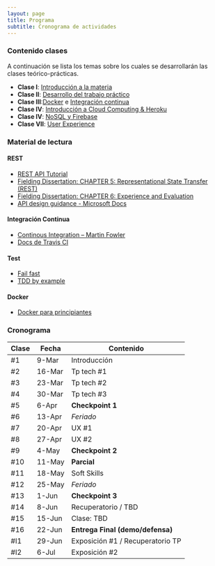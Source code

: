 ```yaml
---
layout: page
title: Programa
subtitle: Cronograma de actividades
---
```

### Contenido clases

A continuaci&oacute;n se lista los temas sobre los cuales se desarrollar&aacute;n las clases te&oacute;rico-pr&aacute;cticas.

* **Clase I**: [Introducci&oacute;n a la materia](https://drive.google.com/open?id=0B7ZBqy_1wA07c3dtQlhDd0pRd3ZhQnFpQUxiR0JrU0dfQm1F)
* **Clase II**: [Desarrollo del trabajo práctico](https://docs.google.com/presentation/d/1XQkto1XUHUQdHM8y7qSowX96N2dWj-FX3MNcycldSeQ/edit?usp=sharing)
* **Clase III**:[Docker]() e [Integración continua](https://docs.google.com/presentation/d/1KjtGyJPjWKTQ7udpCBzyXMbfYtq_uohMwGcuE6MAatY/edit?usp=sharing)
* **Clase IV**: [Introducción a Cloud Computing & Heroku](https://drive.google.com/open?id=1hdwmcJst3JrgDyWXq3WVE9CsESYLWqno5Eo7s6BoyBM)
* **Clase IV**: [NoSQL y Firebase](https://docs.google.com/presentation/d/1pctvhJn_6pO9p7Zx8PFFMaObkw72dxv6rL0ZAJf3-cc/edit?usp=sharing)
* **Clase VII**: [User Experience](https://docs.google.com/presentation/d/1BmQUMUk3KUE9Mg-l-vzmECMNotgUNB7FrEerUq2K0AI/edit?usp=sharing)

### Material de lectura

#### REST

* [REST API Tutorial](http://www.restapitutorial.com/)
* [Fielding Dissertation: CHAPTER 5: Representational State Transfer (REST)](https://www.ics.uci.edu/~fielding/pubs/dissertation/rest_arch_style.htm)
* [Fielding Dissertation: CHAPTER 6: Experience and Evaluation](https://www.ics.uci.edu/~fielding/pubs/dissertation/evaluation.htm)
* [API design guidance - Microsoft Docs](https://docs.microsoft.com/en-us/azure/architecture/best-practices/api-design)

#### Integraci&oacute;n Continua

* [Continous Integration – Martin Fowler](http://www.martinfowler.com/articles/continuousIntegration.html)
* [Docs de Travis CI](http://docs.travis-ci.com/user/for-beginners/)

#### Test

* [Fail fast](http://www.martinfowler.com/ieeeSoftware/failFast.pdf)
* [TDD by example](http://www.eecs.yorku.ca/course_archive/2003-04/W/3311/sectionM/case_studies/money/KentBeck_TDD_byexample.pdf)

#### Docker

* [Docker para principiantes](https://prakhar.me/docker-curriculum/)

### Cronograma

| Clase | Fecha | Contenido |
| ----- | ----- | --------- |
| #1 | 9-Mar | Introducci&oacute;n |
| #2 | 16-Mar | Tp tech #1 |
| #3 | 23-Mar | Tp tech #2 |
| #4 | 30-Mar | Tp tech #3 |
| #5 | 6-Apr | **Checkpoint 1** |
| #6 | 13-Apr | _Feriado_ |
| #7 | 20-Apr | UX #1 |
| #8 | 27-Apr | UX #2 |
| #9 | 4-May | **Checkpoint 2** |
| #10 | 11-May | **Parcial** |
| #11 | 18-May | Soft Skills |
| #12 | 25-May | _Feriado_ |
| #13 | 1-Jun | **Checkpoint 3** |
| #14 | 8-Jun | Recuperatorio / TBD |
| #15 | 15-Jun | Clase: TBD |
| #16 | 22-Jun | **Entrega Final (demo/defensa)** |
| #I1 | 29-Jun | Exposici&oacute;n #1 / Recuperatorio TP |
| #I2 | 6-Jul | Exposici&oacute;n #2 |
